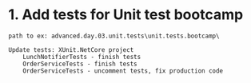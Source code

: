 # 1. Add tests for Unit test bootcamp

    path to ex: advanced.day.03.unit.tests\unit.tests.bootcamp\

    Update tests: XUnit.NetCore project
        LunchNotifierTests - finish tests
        OrderServiceTests - finish tests
        OrderServiceTests - uncomment tests, fix production code
